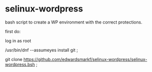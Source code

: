 # selinux-wordpress

bash script to create a WP environment with the correct protections.

first do:

log in as root

/usr/bin/dnf  --assumeyes  install git  ;

git clone https://github.com/edwardsmarkf/selinux-wordpress/selinux-wordpress.bsh ;

